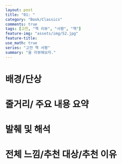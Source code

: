 ```yaml
---
layout: post
title: "01: "
category: "Book/Classics"
comments: true
tags: [고전, "책 리뷰", "서평", "책"]
feature-img: "assets/img/52.jpg"
feature-title:
use_math: true
series: "고전 책 서평"
summary: "을 리뷰해보자."
---
```


# 배경/단상

# 줄거리/ 주요 내용 요약

# 발췌 및 해석

# 전체 느낌/추천 대상/추천 이유
